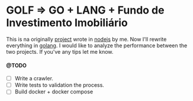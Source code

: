 GOLF => GO + LANG + Fundo de Investimento Imobiliário
==============

This is na originally [project](https://github.com/riquellopes/fii) wrote in [nodejs](https://nodejs.org/en/) by me. Now I'll rewrite everything in [golang](https://golang.org/).  I would like to analyze the performance between the two projects.  If you've any tips let me know.

#### @TODO

* [ ] Write a crawler.
* [ ] Write tests to validation the process.
* [ ] Build docker + docker compose
